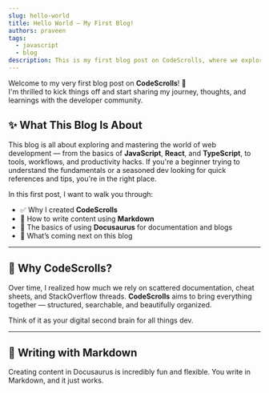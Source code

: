 ```yaml
---
slug: hello-world
title: Hello World – My First Blog!
authors: praveen
tags:
  - javascript
  - blog
description: This is my first blog post on CodeScrolls, where we explore Markdown, Docusaurus, and share dev insights.
---
```


Welcome to my very first blog post on **CodeScrolls**! 🎉  
I'm thrilled to kick things off and start sharing my journey, thoughts, and learnings with the developer community.

<!-- truncate -->

## ✨ What This Blog Is About

This blog is all about exploring and mastering the world of web development — from the basics of **JavaScript**, **React**, and **TypeScript**, to tools, workflows, and productivity hacks. If you're a beginner trying to understand the fundamentals or a seasoned dev looking for quick references and tips, you're in the right place.

In this first post, I want to walk you through:

- ✅ Why I created **CodeScrolls**
- 📖 How to write content using **Markdown**
- 🧱 The basics of using **Docusaurus** for documentation and blogs
- 🚀 What’s coming next on this blog

---

## 🧠 Why CodeScrolls?

Over time, I realized how much we rely on scattered documentation, cheat sheets, and StackOverflow threads. **CodeScrolls** aims to bring everything together — structured, searchable, and beautifully organized.

Think of it as your digital second brain for all things dev.

---

## 📝 Writing with Markdown

Creating content in Docusaurus is incredibly fun and flexible. You write in Markdown, and it just works.

